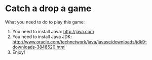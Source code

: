 # Catch a drop a game
What you need to do to play this game:
1. You need to install Java: http://java.com
2. You need to install Java JDK: http://www.oracle.com/technetwork/java/javase/downloads/jdk9-downloads-3848520.html
3. Enjoy!
